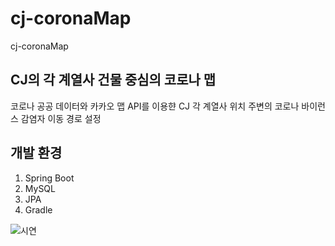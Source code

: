 # cj-coronaMap
cj-coronaMap

## CJ의 각 계열사 건물 중심의 코로나 맵 <br/>
코로나 공공 데이터와 카카오 맵 API를 이용햔 CJ 각 계열사 위치 주변의 코로나 바이런스 감염자 이동 경로 설정
## 개발 환경 <br/>
1. Spring Boot<br/>
2. MySQL <br/>
3. JPA <br/>
4. Gradle <br/>

![시연](https://user-images.githubusercontent.com/48472989/209420853-e721e1d9-6cf5-4f07-802a-0b724b5c928d.png)
